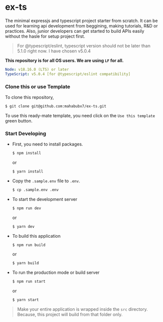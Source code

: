 # ex-ts

The minimal expressjs and typescript project starter from scratch. It can be used for learning api development from beggining, making tutorials, R&D or practices.
Also, junior developers can get started to build APIs easily without the hasle for setup project first.

> For @typescript/eslint, typescript version should not be later than 5.1.0 right now. I have chosen v5.0.4

**This repository is for all OS users. We are using `LF` for all.**

```yaml
Node: v18.16.0 (LTS) or later
TypeScript: v5.0.4 [for @typescript/eslint compatibility]
```

### Clone this or use Template

To clone this repository,

```bash
$ git clone git@github.com:mahabubx7/ex-ts.git
```

To use this ready-mate template, you need click on the `Use this template` green button.

### Start Developing

- First, you need to install packages.
  ```bash
  $ npm install
  ```
  or
  ```bash
  $ yarn install
  ```
- Copy the `.sample.env` file to `.env`.
  ```bash
  $ cp .sample.env .env
  ```
- To start the development server
  ```bash
  $ npm run dev
  ```
  or
  ```bash
  $ yarn dev
  ```
- To build this application
  ```bash
  $ npm run build
  ```
  or
  ```bash
  $ yarn build
  ```
- To run the production mode or build server
  ```bash
  $ npm run start
  ```
  or
  ```bash
  $ yarn start
  ```

> Make your entire application is wrapped inside the `src` directory. Because, this project will build from that folder only.
